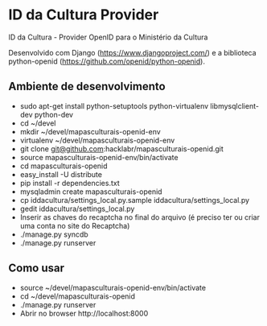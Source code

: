 ID da Cultura Provider
======================

ID da Cultura - Provider OpenID para o Ministério da Cultura

Desenvolvido com Django (https://www.djangoproject.com/) e a biblioteca python-openid (https://github.com/openid/python-openid).

Ambiente de desenvolvimento
---------------------------

- sudo apt-get install python-setuptools python-virtualenv libmysqlclient-dev python-dev
- cd ~/devel
- mkdir ~/devel/mapasculturais-openid-env
- virtualenv ~/devel/mapasculturais-openid-env
- git clone git@github.com:hacklabr/mapasculturais-openid.git
- source mapasculturais-openid-env/bin/activate
- cd mapasculturais-openid
- easy_install -U distribute
- pip install -r dependencies.txt
- mysqladmin create mapasculturais-openid
- cp iddacultura/settings_local.py.sample iddacultura/settings_local.py
- gedit iddacultura/settings_local.py
- Inserir as chaves do recaptcha no final do arquivo (é preciso ter ou criar uma conta no site do Recaptcha)
- ./manage.py syncdb
- ./manage.py runserver

Como usar
---------

- source ~/devel/mapasculturais-openid-env/bin/activate
- cd ~/devel/mapasculturais-openid
- ./manage.py runserver
- Abrir no browser http://localhost:8000
